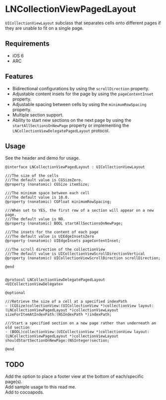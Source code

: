 LNCollectionViewPagedLayout
===========================

`UICollectionViewLayout` subclass that separates cells onto different pages if they are unable to fit on a single page.  

Requirements
---
- iOS 6  
- ARC  

Features
---
- Bidirectional configurations by using the `scrollDirection` property.  
- Adjustable content insets for the page by using the `pageContentInset` property.  
- Adjustable spacing between cells by using the `minimumRowSpacing` property.  
- Multiple section support.  
- Ability to start new sections on the next page by using the `startAllSectionsOnNewPage` property or implementing the `LNCollectionViewDelegatePagedLayout` protocol.

Usage
---
See the header and demo for usage.

	@interface LNCollectionViewPagedLayout : UICollectionViewLayout
	
	///The size of the cells
	///The default value is CGSizeZero.
	@property (nonatomic) CGSize itemSize;
	
	///The minimum space between each cell
	///The default value is 10.0.
	@property (nonatomic) CGFloat minimumRowSpacing;
	
	///When set to YES, the first row of a section will appear on a new page.
	///The default value is NO.
	@property (nonatomic) BOOL startAllSectionsOnNewPage;
	
	///The insets for the content of each page
	///The default value is UIEdgeInsetsZero
	@property (nonatomic) UIEdgeInsets pageContentInset;
	
	///The scroll direction of the collectionView
	///The default value is UICollectionViewScrollDirectionVertical
	@property (nonatomic) UICollectionViewScrollDirection scrollDirection;
	
	@end
	
	
	@protocol LNCollectionViewDelegatePagedLayout <UICollectionViewDelegate>
	
	@optional
	
	///Retrieve the size of a cell at a specified indexPath
	- (CGSize)collectionView:(UICollectionView *)collectionView layout:(LNCollectionViewPagedLayout *)collectionViewLayout sizeForItemAtIndexPath:(NSIndexPath *)indexPath;
	
	///Start a specified section on a new page rather than underneath an old section
	- (BOOL)collectionView:(UICollectionView *)collectionView layout:(LNCollectionViewPagedLayout *)collectionViewLayout shouldStartSectionOnNewPage:(NSInteger)section;
	
	@end


TODO
---  
Add the option to place a footer view at the bottom of each/specific page(s).  
Add sample usage to this read me.  
Add to cocoapods.  